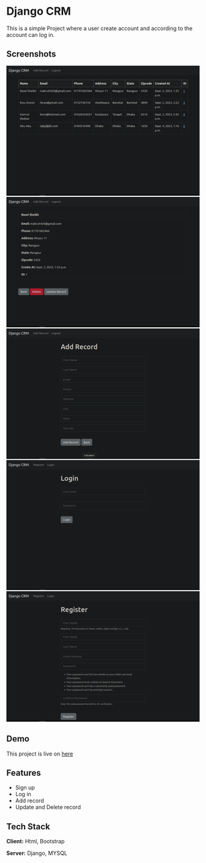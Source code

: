 
# Django CRM

This is a simple Project where a user create account and according to the account can log in.


## Screenshots
![Alt text](<screenshot/Screenshot from 2023-09-04 21-22-43.png>)
![Alt text](<screenshot/Screenshot from 2023-09-04 21-25-53.png>)
![Alt text](<screenshot/Screenshot from 2023-09-04 21-26-05.png>)
![Alt text](<screenshot/Screenshot from 2023-09-04 21-26-19.png>)
![Alt text](<screenshot/Screenshot from 2023-09-04 21-27-28.png>)


## Demo

This project is live on [here]()


## Features

- Sign up 
- Log in 
- Add record
- Update and Delete record


## Tech Stack

**Client:** Html, Bootstrap

**Server:** Django, MYSQL





